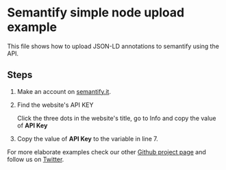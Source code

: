 # Semantify simple node upload example

This file shows how to upload JSON-LD annotations to semantify using the API.

## Steps
1. Make an account on [semantify.it](https://semantify.it).
2. Find the website's API KEY

   Click the three dots in the website's title, go to Info and copy the value of **API Key**
3. Copy the value of **API Key** to the variable in line 7.

For more elaborate examples check our other [Github project page](https://github.com/semantifyit/simple-upload-node-sample/blob/master/semantify-upload-sample.js) and follow us on [Twitter](https://twitter.com/semantifyit).
